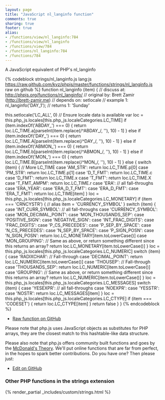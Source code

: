 ```yaml
---
layout: page
title: "JavaScript nl_langinfo function"
comments: true
sharing: true
footer: true
alias:
- /functions/view/nl_langinfo:784
- /functions/view/nl_langinfo
- /functions/view/784
- /functions/nl_langinfo:784
- /functions/784
---
```

<!-- Generated by Rakefile:build -->
A JavaScript equivalent of PHP's nl_langinfo

{% codeblock strings/nl_langinfo.js lang:js https://raw.github.com/kvz/phpjs/master/functions/strings/nl_langinfo.js raw on github %}
function nl_langinfo (item) {
  //  discuss at: http://phpjs.org/functions/nl_langinfo/
  // original by: Brett Zamir (http://brett-zamir.me)
  //  depends on: setlocale
  //   example 1: nl_langinfo('DAY_1');
  //   returns 1: 'Sunday'

  this.setlocale('LC_ALL', 0) // Ensure locale data is available
  var loc = this.php_js.locales[this.php_js.localeCategories.LC_TIME]
  if (item.indexOf('ABDAY_') === 0) {
    return loc.LC_TIME.a[parseInt(item.replace(/^ABDAY_/, ''), 10) - 1]
  } else if (item.indexOf('DAY_') === 0) {
    return loc.LC_TIME.A[parseInt(item.replace(/^DAY_/, ''), 10) - 1]
  } else if (item.indexOf('ABMON_') === 0) {
    return loc.LC_TIME.b[parseInt(item.replace(/^ABMON_/, ''), 10) - 1]
  } else if (item.indexOf('MON_') === 0) {
    return loc.LC_TIME.B[parseInt(item.replace(/^MON_/, ''), 10) - 1]
  } else {
    switch (item) {
      // More LC_TIME
      case 'AM_STR':
        return loc.LC_TIME.p[0]
      case 'PM_STR':
        return loc.LC_TIME.p[1]
      case 'D_T_FMT':
        return loc.LC_TIME.c
      case 'D_FMT':
        return loc.LC_TIME.x
      case 'T_FMT':
        return loc.LC_TIME.X
      case 'T_FMT_AMPM':
        return loc.LC_TIME.r
      case 'ERA':
      // all fall-throughs
      case 'ERA_YEAR':
      case 'ERA_D_T_FMT':
      case 'ERA_D_FMT':
      case 'ERA_T_FMT':
        return loc.LC_TIME[item]
    }
    loc = this.php_js.locales[this.php_js.localeCategories.LC_MONETARY]
    if (item === 'CRNCYSTR') {
      // alias
      item = 'CURRENCY_SYMBOL'
    }
    switch (item) {
      case 'INT_CURR_SYMBOL':
      // all fall-throughs
      case 'CURRENCY_SYMBOL':
      case 'MON_DECIMAL_POINT':
      case 'MON_THOUSANDS_SEP':
      case 'POSITIVE_SIGN':
      case 'NEGATIVE_SIGN':
      case 'INT_FRAC_DIGITS':
      case 'FRAC_DIGITS':
      case 'P_CS_PRECEDES':
      case 'P_SEP_BY_SPACE':
      case 'N_CS_PRECEDES':
      case 'N_SEP_BY_SPACE':
      case 'P_SIGN_POSN':
      case 'N_SIGN_POSN':
        return loc.LC_MONETARY[item.toLowerCase()]
      case 'MON_GROUPING':
      // Same as above, or return something different since this returns an array?
        return loc.LC_MONETARY[item.toLowerCase()]
    }
    loc = this.php_js.locales[this.php_js.localeCategories.LC_NUMERIC]
    switch (item) {
      case 'RADIXCHAR':
      // Fall-through
      case 'DECIMAL_POINT':
        return loc.LC_NUMERIC[item.toLowerCase()]
      case 'THOUSEP':
      // Fall-through
      case 'THOUSANDS_SEP':
        return loc.LC_NUMERIC[item.toLowerCase()]
      case 'GROUPING':
      // Same as above, or return something different since this returns an array?
        return loc.LC_NUMERIC[item.toLowerCase()]
    }
    loc = this.php_js.locales[this.php_js.localeCategories.LC_MESSAGES]
    switch (item) {
      case 'YESEXPR':
      // all fall-throughs
      case 'NOEXPR':
      case 'YESSTR':
      case 'NOSTR':
        return loc.LC_MESSAGES[item]
    }
    loc = this.php_js.locales[this.php_js.localeCategories.LC_CTYPE]
    if (item === 'CODESET') {
      return loc.LC_CTYPE[item]
    }
    return false
  }
}
{% endcodeblock %}

 - [Raw function on GitHub](https://github.com/kvz/phpjs/blob/master/functions/strings/nl_langinfo.js)

Please note that php.js uses JavaScript objects as substitutes for PHP arrays, they are 
the closest match to this hashtable-like data structure. 

Please also note that php.js offers community built functions and goes by the 
[McDonald's Theory](https://medium.com/what-i-learned-building/9216e1c9da7d). We'll put online 
functions that are far from perfect, in the hopes to spark better contributions. 
Do you have one? Then please just: 

 - [Edit on GitHub](https://github.com/kvz/phpjs/edit/master/functions/strings/nl_langinfo.js)


### Other PHP functions in the strings extension
{% render_partial _includes/custom/strings.html %}
